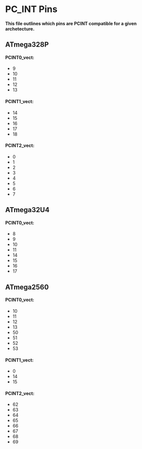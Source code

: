 # PC_INT Pins

#### This file outlines which pins are PCINT compatible for a given archetecture. 


## **ATmega328P**

#### **PCINT0_vect:**
- 9
- 10
- 11
- 12
- 13

#### **PCINT1_vect:**
- 14
- 15
- 16
- 17
- 18

#### **PCINT2_vect:**
- 0
- 1
- 2
- 3
- 4
- 5
- 6
- 7

## **ATmega32U4**

#### **PCINT0_vect:**
- 8
- 9
- 10
- 11
- 14
- 15
- 16
- 17


## **ATmega2560**

#### **PCINT0_vect:**
- 10
- 11
- 12
- 13
- 50
- 51
- 52
- 53

#### **PCINT1_vect:**
- 0
- 14
- 15

#### **PCINT2_vect:**
- 62
- 63
- 64
- 65
- 66
- 67
- 68
- 69
